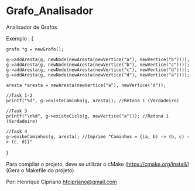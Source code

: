 # Grafo_Analisador
Analisador de Grafos

Exemplo : {

    grafo *g = newGrafo();

    g->addAresta(g, newNode(newAresta(newVertice("a"), newVertice("b"))));
    g->addAresta(g, newNode(newAresta(newVertice("b"), newVertice("c"))));
    g->addAresta(g, newNode(newAresta(newVertice("c"), newVertice("d"))));
    g->addAresta(g, newNode(newAresta(newVertice("d"), newVertice("a"))));

    aresta *aresta = newAresta(newVertice("a"), newVertice("d"));

    //Task 1-2
    printf("%d", g->existeCaminho(g, aresta)); //Retona 1 (Verdadeiro)

    //Task 3
    printf("\n%d", g->existeCiclo(g, newVertice("a"))); //Retona 1 (Verdadeiro)

    //Task 4
    g->exibeCaminhos(g, aresta); //Imprime "Caminhos = {(a, b) -> (b, c) -> (c, d)}"
}

Para compilar o projeto, deve se utilizar o cMake (https://cmake.org/install/) (Gera o Makefile do projeto)

Por: Henrique Cipriano
hfcipriano@gmail.com
